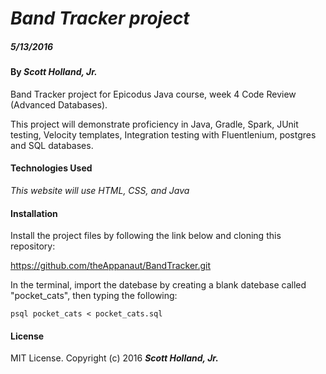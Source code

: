 # _Band Tracker project_

##### _5/13/2016_

#### By _**Scott Holland, Jr.**_

Band Tracker project for Epicodus Java course, week 4 Code Review (Advanced Databases).

This project will demonstrate proficiency in Java, Gradle, Spark, JUnit testing, Velocity templates, Integration testing with Fluentlenium, postgres and SQL databases.


#### Technologies Used

_This website will use HTML, CSS, and Java_

#### Installation

Install the project files by following the link below and cloning this repository:

https://github.com/theAppanaut/BandTracker.git

In the terminal, import the datebase by creating a blank datebase called "pocket_cats", then typing the following:

```psql pocket_cats < pocket_cats.sql```

#### License

MIT License. Copyright (c) 2016 **_Scott Holland, Jr._**
